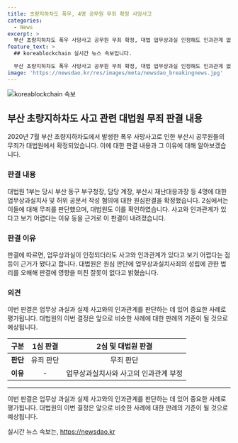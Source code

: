 ```yaml
---
title: 초량지하차도 폭우, 4명 공무원 무죄 확정 사망사고
categories:
  - News
excerpt: >
  부산 초량지하차도 폭우 사망사고 공무원 무죄 확정, 대법 업무상과실 인정해도 인과관계 없어 2020년 7월 초량지하차도 폭우 사망사고와 관련된 부산시 공무원 4명에 대한 업무상과실 등 혐의로 기소됐으나, 대법원은 27일 무죄를 확정했다. 이들은 허위 공문서 작성 및 행사한 혐의도 받았으나, 2심에서는 업무상과실이 인정되더라도 인과관계가 어렵다는 이유로 무죄를 판결했다. 대법원은 판결에 영향을 미친 잘못이 없다며 판결을 확정했다.
feature_text: >
  ## koreablockchain 실시간 뉴스 속보입니다.

  부산 초량지하차도 폭우 사망사고 공무원 무죄 확정, 대법 업무상과실 인정해도 인과관계 없어 2020년 7월 초량지하차도 폭우 사망사고와 관련된 부산시 공무원 4명에 대한 업무상과실 등 혐의로 기소됐으나, 대법원은 27일 무죄를 확정했다. 이들은 허위 공문서 작성 및 행사한 혐의도 받았으나, 2심에서는 업무상과실이 인정되더라도 인과관계가 어렵다는 이유로 무죄를 판결했다. 대법원은 판결에 영향을 미친 잘못이 없다며 판결을 확정했다.
image: 'https://newsdao.kr/res/images/meta/newsdao_breakingnews.jpg'
---
```


<p><img src="https://newsdao.kr/res/images/meta/newsdao_breakingnews.jpg" alt="koreablockchain 속보" /></p>

<h2 data-ke-size="size26">부산 초량지하차도 사고 관련 대법원 무죄 판결 내용</h2>

<p data-ke-size="size16">2020년 7월 부산 초량지하차도에서 발생한 폭우 사망사고로 인한 부산시 공무원들의 무죄가 대법원에서 확정되었습니다. 이에 대한 판결 내용과 그 이유에 대해 알아보겠습니다.</p>

<h3>판결 내용</h3>

<p data-ke-size="size16">대법원 1부는 당시 부산 동구 부구청장, 담당 계장, 부산시 재난대응과장 등 4명에 대한 업무상과실치사 및 허위 공문서 작성 혐의에 대한 원심판결을 확정했습니다. 2심에서는 이들에 대해 무죄를 판단했으며, 대법원도 이를 확인하였습니다. 사고와 인과관계가 있다고 보기 어렵다는 이유 등을 근거로 이 판결이 내려졌습니다.</p>

<h3>판결 이유</h3>

<p data-ke-size="size16">판결에 따르면, 업무상과실이 인정되더라도 사고와 인과관계가 있다고 보기 어렵다는 점 등이 근거가 됐다고 합니다. 대법원은 원심 판단에 업무상과실치사죄의 성립에 관한 법리를 오해해 판결에 영향을 미친 잘못이 없다고 밝혔습니다.</p>

<h3>의견</h3>

<p data-ke-size="size16">이번 판결은 업무상 과실과 실제 사고와의 인과관계를 판단하는 데 있어 중요한 사례로 평가됩니다. 대법원의 이번 결정은 앞으로 비슷한 사례에 대한 판례의 기준이 될 것으로 예상됩니다.</p>

<table>
    <thead>
        <tr>
            <th style="text-align: center;">구분</th>
            <th style="text-align: center;">1심 판결</th>
            <th style="text-align: center;">2심 및 대법원 판결</th>
        </tr>
    </thead>
    <tbody>
        <tr>
            <td style="text-align: center;"><b>판단</b></td>
            <td style="text-align: center;">유죄 판단</td>
            <td style="text-align: center;">무죄 판단</td>
        </tr>
        <tr>
            <td style="text-align: center;"><b>이유</b></td>
            <td style="text-align: center;">-</td>
            <td style="text-align: center;">업무상과실치사와 사고의 인과관계 부정</td>
        </tr>
    </tbody>
</table>

<hr>

<p data-ke-size="size16">이번 판결은 업무상 과실과 실제 사고와의 인과관계를 판단하는 데 있어 중요한 사례로 평가됩니다. 대법원의 이번 결정은 앞으로 비슷한 사례에 대한 판례의 기준이 될 것으로 예상됩니다.</p>
실시간 뉴스 속보는, <a href="https://newsdao.kr" rel="dofollow">https://newsdao.kr</a>


